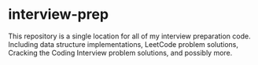 # interview-prep
This repository is a single location for all of my interview preparation code. Including data structure implementations, LeetCode problem solutions, Cracking the Coding Interview problem solutions, and possibly more.

